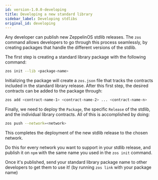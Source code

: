 ```yaml
---
id: version-1.0.0-developing
title: Developing a new standard library
sidebar_label: Developing stdlibs
original_id: developing
---
```


Any developer can publish new ZeppelinOS stdlib releases. The `zos` command allows developers to go through this process seamlessly, by creating packages that handle the different versions of the stdlib. 

The first step is creating a standard library package with the following command:
```sh
zos init --lib <package-name>
```
Initializing the package will create a `zos.json` file that tracks the contracts included in the standard library release. After this first step, the desired contracts can be added to the package through:
```sh
zos add <contract-name-1> <contract-name-2> ... <contract-name-n>
```

Finally, we need to deploy the `Package`, the specific `Release` of the stdlib, and the individual library contracts. All of this is accomplished by doing:
```sh
zos push --network=<network>
```
This completes the deployment of the new stdlib release to the chosen network. 

Do this for every network you want to support in your stdlib release, and publish it on `npm` with the same name you used in the `zos init` command.

Once it's published, send your standard library package name to other developers to get them to use it! (by running `zos link` with your package name)
